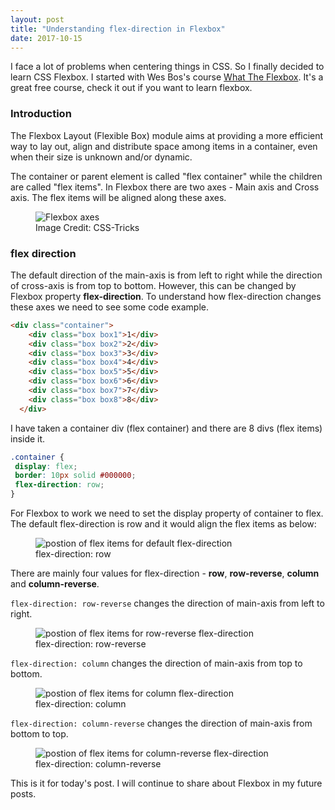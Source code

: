 ```yaml
---
layout: post
title: "Understanding flex-direction in Flexbox"
date: 2017-10-15
---
```

I face a lot of problems when centering things in CSS. So I finally decided to learn CSS Flexbox. I started with Wes Bos's course <a href="https://flexbox.io/" target="_blank">What The Flexbox</a>. It's a great free course, check it out if you want to learn flexbox.

### Introduction

The Flexbox Layout (Flexible Box) module aims at providing a more efficient way to lay out, align and distribute space among items in a container, even when their size is unknown and/or dynamic.

The container or parent element is called "flex container" while the children are called "flex items". In Flexbox there are two axes - Main axis and Cross axis. The flex items will be aligned along these axes.

<figure>
	<img src="{{ '/assets/img/posts/flexbox-axes.png' | prepend: site.baseurl }}" alt="Flexbox axes"> 
	<figcaption>Image Credit: CSS-Tricks</figcaption>
</figure>

### flex direction

The default direction of the main-axis is from left to right while the direction of cross-axis is from top to bottom. However, this can be changed by Flexbox property **flex-direction**. To understand how flex-direction changes these axes we need to see some code example.

```html
<div class="container">
    <div class="box box1">1</div>
    <div class="box box2">2</div>
    <div class="box box3">3</div>
    <div class="box box4">4</div>
    <div class="box box5">5</div>
    <div class="box box6">6</div>
    <div class="box box7">7</div>
    <div class="box box8">8</div>
  </div>
```

I have taken a container div (flex container) and there are 8 divs (flex items) inside it.

```css
.container {
 display: flex;
 border: 10px solid #000000;
 flex-direction: row;
}
```

For Flexbox to work we need to set the display property of container to flex. The default flex-direction is row and it would align the flex items as below:

<figure>
	<img src="{{ '/assets/img/posts/flex-direction-row.png' | prepend: site.baseurl }}" alt="postion of flex items for default flex-direction"> 
	<figcaption>flex-direction: row</figcaption>
</figure>


There are mainly four values for flex-direction - **row**, **row-reverse**, **column** and **column-reverse**.

`flex-direction: row-reverse` changes the direction of main-axis from left to right.

<figure>
	<img src="{{ '/assets/img/posts/flex-direction-row-reverse.png' | prepend: site.baseurl }}" alt="postion of flex items for row-reverse flex-direction"> 
	<figcaption>flex-direction: row-reverse</figcaption>
</figure>

`flex-direction: column` changes the direction of main-axis from top to bottom.

<figure>
	<img src="{{ '/assets/img/posts/flex-direction-column.png' | prepend: site.baseurl }}" alt="postion of flex items for column flex-direction"> 
	<figcaption>flex-direction: column</figcaption>
</figure>

`flex-direction: column-reverse` changes the direction of main-axis from bottom to top.

<figure>
	<img src="{{ '/assets/img/posts/flex-direction-column-reverse.png' | prepend: site.baseurl }}" alt="postion of flex items for column-reverse flex-direction"> 
	<figcaption>flex-direction: column-reverse</figcaption>
</figure>

This is it for today's post. I will continue to share about Flexbox in my future posts.
